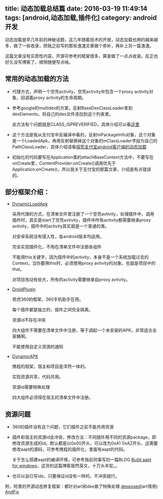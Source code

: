 title: 动态加载总结篇
date: 2016-03-19 11:49:14
tags: [android,动态加载,插件化]
category: android开发
---
动态加载是早几年前的神秘话题，这几年随着技术的开放，动态加载也用的越来越多，做了一些收录，把我之前写的那些渣渣文章做个弥补，再补上另一篇渣渣。

这篇文章没有实质性内容，开源可参考的框架很多，算是做了一点点收录。反正也好久没写博客了，顺带随便写点啥。

<!-- more -->

## 常用的动态加载的方法
* 代理方式，声明一个空壳activity，空壳activity中包含一个proxy activity对象，回调着proxy activity的生命周期。

* 参考google的multidex的方案，反射BaseDexClassLoader拿到dexElements，将自己的dex文件添加到这个列表里。

    此方法有个问题就是CLASS_ISPREVERIFIED，具体介绍可以看[这里](https://mp.weixin.qq.com/s?__biz=MzI1MTA1MzM2Nw==&mid=400118620&idx=1&sn=b4fdd5055731290eef12ad0d17f39d4a&scene=1&srcid=1106Imu9ZgwybID13e7y2nEi#wechat_redirect)

* 这个方法是我从支付宝中反编译中看的，反射mPackageInfo对象，这个对象是一个LoadedApk，再用反射替换掉这个对象的mClassLoader字段为自己的PathClassLoader，具体介绍请看[探究支付宝android客户端的动态加载](http://www.lephones.net/2014/09/29/alipay-dynamic_load/)

* 初始化的代码要写在Application类的attachBaseContext方法中，不要写在onCreate里，ContentProvider:onCreate()调用优先于Application:onCreate()，所以我关于支付宝的那篇文章，介绍是有点错误的。

## 部分框架介绍：

* [DynamicLoadApk](https://github.com/singwhatiwanna/dynamic-load-apk)

    采用代理的方式，在清单文件里注册了一个空壳avtivity，处理插件中，调用插件时，其实是start了空壳avtivity，插件中所有activity都需要继承proxy avtivity，插件中的activity其实就是一个普通的类。

    对安卓系统没有侵入性，各android版本均适用。

    完全实现插件化，不用在清单文件中注册各组件

    不能用this关键字，因为插件中的activity，本身不是一个系统加载过去的Context，当你要用this时，必须使用proxy avtivity的对象，也就是项目中的that。

    对项目改动有些大，所有的activity需要继承自proxy avtivity。


* [DroidPlugin](https://github.com/Qihoo360/DroidPlugin)

	奇虎360的框架，360手机助手在用。

    每个插件都是独立的，插件之间完全隔离。

    资源id不存在冲突

    四大组件不需要在清单文件中注册，等于调起一个未安装的APK，非常适合全家桶啊。

	不能使用自定义资源的通知

* [DynamicAPK](https://github.com/CtripMobile/DynamicAPK)

	携程的框架，宿主和项目是浑然一体的。

    实现资源共享，代码共用。

	资源id需要特殊处理

	四大组件必须得在宿主的清单文件中注册。

## 资源问题
* 360的插件没有这个问题，它们插件之前不能共用资源
* 插件和宿主的资源id会冲突，修改方法：不同插件用不同的资源package，即修改资源生成的id。默认都是以0x00开头，可以改为0xA1 0xA2开头，这需要修改aapt的源码，可参考携程的插件化，里面有aapt的代码。

	关于怎么搭建aapt的编译环境，可参考我前同事写的一篇BLOG [Build aapt for windows](http://blog.zanlabs.com/2015/09/04/build-aapt-for-windows/)，这货的这篇博客居然英文，十万头羊驼。。
* 也可以自已写ids，只要保证id没有一样的，不冲突就行。


附，阿里的开源动态修复框架：都针对art和dex做了特殊处理
[dexposed](https://github.com/alibaba/dexposed)(art慎用)
[AndFix](https://github.com/alibaba/AndFix)